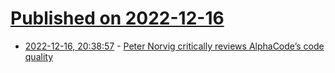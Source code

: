 # [Published on 2022-12-16](index.md)

* [2022-12-16, 20:38:57](https://news.ycombinator.com/item?id=34020025) - [Peter Norvig critically reviews AlphaCode’s code quality](https://github.com/norvig/pytudes/blob/main/ipynb/AlphaCode.ipynb)
